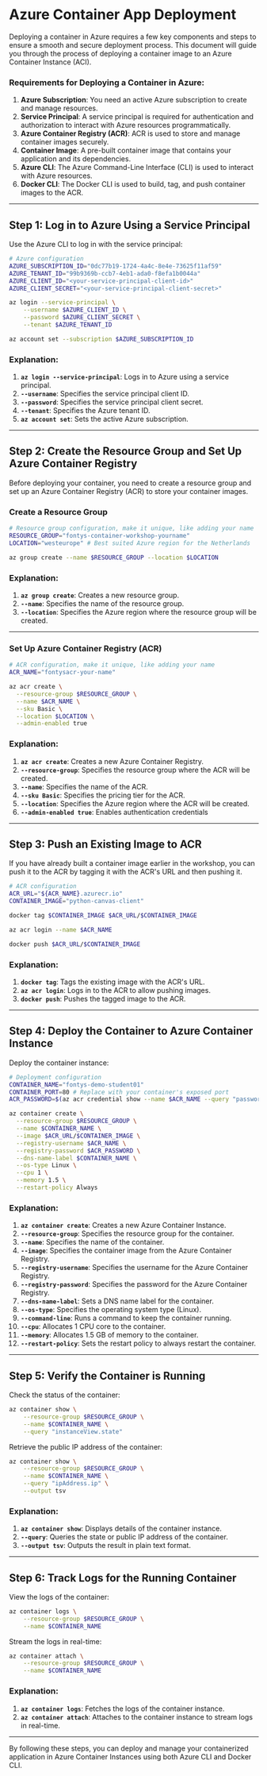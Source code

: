 # Azure Container App Deployment

Deploying a container in Azure requires a few key components and steps to ensure a smooth and secure deployment process. This document will guide you through the process of deploying a container image to an Azure Container Instance (ACI). 

### Requirements for Deploying a Container in Azure:
1. **Azure Subscription**: You need an active Azure subscription to create and manage resources.
2. **Service Principal**: A service principal is required for authentication and authorization to interact with Azure resources programmatically.
3. **Azure Container Registry (ACR)**: ACR is used to store and manage container images securely.
4. **Container Image**: A pre-built container image that contains your application and its dependencies.
5. **Azure CLI**: The Azure Command-Line Interface (CLI) is used to interact with Azure resources.
6. **Docker CLI**: The Docker CLI is used to build, tag, and push container images to the ACR.

---

## Step 1: Log in to Azure Using a Service Principal

Use the Azure CLI to log in with the service principal:

```bash
# Azure configuration
AZURE_SUBSCRIPTION_ID="0dc77b19-1724-4a4c-8e4e-73625f11af59"
AZURE_TENANT_ID="99b9369b-ccb7-4eb1-ada0-f8efa1b0044a"
AZURE_CLIENT_ID="<your-service-principal-client-id>"
AZURE_CLIENT_SECRET="<your-service-principal-client-secret>"

az login --service-principal \
    --username $AZURE_CLIENT_ID \
    --password $AZURE_CLIENT_SECRET \
    --tenant $AZURE_TENANT_ID

az account set --subscription $AZURE_SUBSCRIPTION_ID
```

### Explanation:
1. **`az login --service-principal`**: Logs in to Azure using a service principal.
2. **`--username`**: Specifies the service principal client ID.
3. **`--password`**: Specifies the service principal client secret.
4. **`--tenant`**: Specifies the Azure tenant ID.
5. **`az account set`**: Sets the active Azure subscription.

---

## Step 2: Create the Resource Group and Set Up Azure Container Registry

Before deploying your container, you need to create a resource group and set up an Azure Container Registry (ACR) to store your container images.

### Create a Resource Group

```bash
# Resource group configuration, make it unique, like adding your name
RESOURCE_GROUP="fontys-container-workshop-yourname"
LOCATION="westeurope" # Best suited Azure region for the Netherlands

az group create --name $RESOURCE_GROUP --location $LOCATION
```

### Explanation:
1. **`az group create`**: Creates a new resource group.
2. **`--name`**: Specifies the name of the resource group.
3. **`--location`**: Specifies the Azure region where the resource group will be created.

---

### Set Up Azure Container Registry (ACR)

```bash
# ACR configuration, make it unique, like adding your name
ACR_NAME="fontysacr-your-name"

az acr create \
  --resource-group $RESOURCE_GROUP \
  --name $ACR_NAME \
  --sku Basic \
  --location $LOCATION \
  --admin-enabled true
```

### Explanation:
1. **`az acr create`**: Creates a new Azure Container Registry.
2. **`--resource-group`**: Specifies the resource group where the ACR will be created.
3. **`--name`**: Specifies the name of the ACR.
4. **`--sku Basic`**: Specifies the pricing tier for the ACR.
5. **`--location`**: Specifies the Azure region where the ACR will be created.
6. **`--admin-enabled true`**: Enables authentication credentials

---

## Step 3: Push an Existing Image to ACR

If you have already built a container image earlier in the workshop, you can push it to the ACR by tagging it with the ACR's URL and then pushing it.

```bash
# ACR configuration
ACR_URL="${ACR_NAME}.azurecr.io"
CONTAINER_IMAGE="python-canvas-client"

docker tag $CONTAINER_IMAGE $ACR_URL/$CONTAINER_IMAGE

az acr login --name $ACR_NAME

docker push $ACR_URL/$CONTAINER_IMAGE
```

### Explanation:
1. **`docker tag`**: Tags the existing image with the ACR's URL.
2. **`az acr login`**: Logs in to the ACR to allow pushing images.
3. **`docker push`**: Pushes the tagged image to the ACR.

---

## Step 4: Deploy the Container to Azure Container Instance

Deploy the container instance:

```bash
# Deployment configuration
CONTAINER_NAME="fontys-demo-student01"
CONTAINER_PORT=80 # Replace with your container's exposed port
ACR_PASSWORD=$(az acr credential show --name $ACR_NAME --query "passwords[0].value" -o tsv)

az container create \
  --resource-group $RESOURCE_GROUP \
  --name $CONTAINER_NAME \
  --image $ACR_URL/$CONTAINER_IMAGE \
  --registry-username $ACR_NAME \
  --registry-password $ACR_PASSWORD \
  --dns-name-label $CONTAINER_NAME \
  --os-type Linux \
  --cpu 1 \
  --memory 1.5 \
  --restart-policy Always
```

### Explanation:
1. **`az container create`**: Creates a new Azure Container Instance.
2. **`--resource-group`**: Specifies the resource group for the container.
3. **`--name`**: Specifies the name of the container.
4. **`--image`**: Specifies the container image from the Azure Container Registry.
5. **`--registry-username`**: Specifies the username for the Azure Container Registry.
6. **`--registry-password`**: Specifies the password for the Azure Container Registry.
7. **`--dns-name-label`**: Sets a DNS name label for the container.
8. **`--os-type`**: Specifies the operating system type (Linux).
9. **`--command-line`**: Runs a command to keep the container running.
10. **`--cpu`**: Allocates 1 CPU core to the container.
11. **`--memory`**: Allocates 1.5 GB of memory to the container.
12. **`--restart-policy`**: Sets the restart policy to always restart the container.

---

## Step 5: Verify the Container is Running

Check the status of the container:

```bash
az container show \
    --resource-group $RESOURCE_GROUP \
    --name $CONTAINER_NAME \
    --query "instanceView.state"
```

Retrieve the public IP address of the container:

```bash
az container show \
    --resource-group $RESOURCE_GROUP \
    --name $CONTAINER_NAME \
    --query "ipAddress.ip" \
    --output tsv
```

### Explanation:
1. **`az container show`**: Displays details of the container instance.
2. **`--query`**: Queries the state or public IP address of the container.
3. **`--output tsv`**: Outputs the result in plain text format.

---

## Step 6: Track Logs for the Running Container

View the logs of the container:

```bash
az container logs \
    --resource-group $RESOURCE_GROUP \
    --name $CONTAINER_NAME
```

Stream the logs in real-time:

```bash
az container attach \
    --resource-group $RESOURCE_GROUP \
    --name $CONTAINER_NAME
```

### Explanation:
1. **`az container logs`**: Fetches the logs of the container instance.
2. **`az container attach`**: Attaches to the container instance to stream logs in real-time.

---

By following these steps, you can deploy and manage your containerized application in Azure Container Instances using both Azure CLI and Docker CLI.